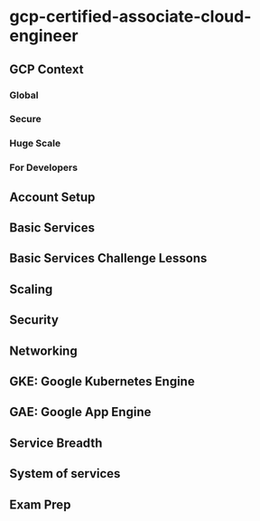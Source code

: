 # gcp-certified-associate-cloud-engineer

## GCP Context
### Global
### Secure
### Huge Scale
### For Developers  

## Account Setup

## Basic Services

## Basic Services Challenge Lessons

## Scaling

## Security

## Networking

## GKE: Google Kubernetes Engine

## GAE: Google App Engine

## Service Breadth

## System of services

## Exam Prep
